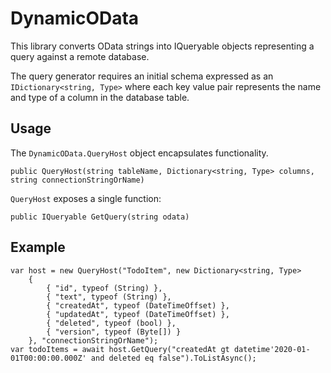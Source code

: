 # DynamicOData

This library converts OData strings into IQueryable objects representing a
query against a remote database. 

The query generator requires an initial schema expressed as an 
`IDictionary<string, Type>` where each key value pair represents the name and
type of a column in the database table.

## Usage

The `DynamicOData.QueryHost` object encapsulates functionality.

	public QueryHost(string tableName, Dictionary<string, Type> columns, string connectionStringOrName)

`QueryHost` exposes a single function:

	public IQueryable GetQuery(string odata)

## Example

    var host = new QueryHost("TodoItem", new Dictionary<string, Type>
        {
            { "id", typeof (String) },
            { "text", typeof (String) },
            { "createdAt", typeof (DateTimeOffset) },
            { "updatedAt", typeof (DateTimeOffset) },
            { "deleted", typeof (bool) },
            { "version", typeof (Byte[]) }
        }, "connectionStringOrName");
    var todoItems = await host.GetQuery("createdAt gt datetime'2020-01-01T00:00:00.000Z' and deleted eq false").ToListAsync();
